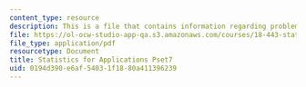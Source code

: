 ```yaml
---
content_type: resource
description: This is a file that contains information regarding problem set 7.
file: https://ol-ocw-studio-app-qa.s3.amazonaws.com/courses/18-443-statistics-for-applications-spring-2015/0194d390e6af54031f1880a411396239_MIT18_443S15_Pset7.pdf
file_type: application/pdf
resourcetype: Document
title: Statistics for Applications Pset7
uid: 0194d390-e6af-5403-1f18-80a411396239
---
```

